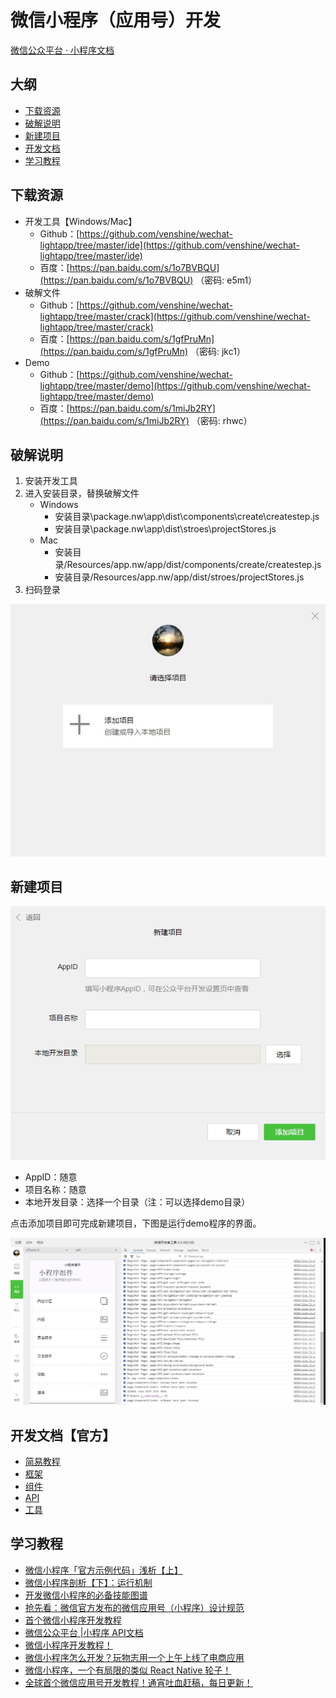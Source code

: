 微信小程序（应用号）开发
==

[微信公众平台 · 小程序文档](https://github.com/venshine/wechat-lightapp/wiki)

大纲
--

* [下载资源](https://github.com/venshine/wechat-lightapp#下载资源)
* [破解说明](https://github.com/venshine/wechat-lightapp#破解说明)
* [新建项目](https://github.com/venshine/wechat-lightapp#新建项目)
* [开发文档](https://github.com/venshine/wechat-lightapp#开发文档官方)
* [学习教程](https://github.com/venshine/wechat-lightapp#学习教程)


## 下载资源
* 开发工具【Windows/Mac】
	* Github：[https://github.com/venshine/wechat-lightapp/tree/master/ide](https://github.com/venshine/wechat-lightapp/tree/master/ide)
	* 百度：[https://pan.baidu.com/s/1o7BVBQU](https://pan.baidu.com/s/1o7BVBQU) （密码: e5m1）
* 破解文件
    * Github：[https://github.com/venshine/wechat-lightapp/tree/master/crack](https://github.com/venshine/wechat-lightapp/tree/master/crack)
    * 百度：[https://pan.baidu.com/s/1gfPruMn](https://pan.baidu.com/s/1gfPruMn) （密码: jkc1）
* Demo
    * Github：[https://github.com/venshine/wechat-lightapp/tree/master/demo](https://github.com/venshine/wechat-lightapp/tree/master/demo)
    * 百度：[https://pan.baidu.com/s/1miJb2RY](https://pan.baidu.com/s/1miJb2RY) （密码: rhwc）

## 破解说明
1. 安装开发工具
2. 进入安装目录，替换破解文件
    * Windows
        * 安装目录\package.nw\app\dist\components\create\createstep.js
        * 安装目录\package.nw\app\dist\stroes\projectStores.js
    * Mac
        * 安装目录/Resources/app.nw/app/dist/components/create/createstep.js
        * 安装目录/Resources/app.nw/app/dist/stroes/projectStores.js  
3. 扫码登录

![登录界面](screenshot/wx-developer-tools-begin.jpg)


## 新建项目

![新建项目](screenshot/wx-developer-tools-create.jpg)

* AppID：随意
* 项目名称：随意
* 本地开发目录：选择一个目录（注：可以选择demo目录）

点击添加项目即可完成新建项目，下图是运行demo程序的界面。

![Demo](screenshot/wx-developer-tools.jpg)

## 开发文档【官方】
* [简易教程](https://mp.weixin.qq.com/debug/wxadoc/dev/?t=1474644083132)
* [框架](https://mp.weixin.qq.com/debug/wxadoc/dev/framework/MINA.html?t=1474643026176)
* [组件](https://mp.weixin.qq.com/debug/wxadoc/dev/component/?t=1474644089682)
* [API](https://mp.weixin.qq.com/debug/wxadoc/dev/api/?t=1474644087418)
* [工具](https://mp.weixin.qq.com/debug/wxadoc/dev/devtools/devtools.html?t=1474644084689)

## 学习教程
* [微信小程序「官方示例代码」浅析【上】](http://mp.weixin.qq.com/s?__biz=MjM5Mjg4NDMwMA==&mid=2652974082&idx=1&sn=47c7f672caf629cd846e315b8df2b1c5&scene=21#wechat_redirect)
* [微信小程序剖析【下】：运行机制](http://mp.weixin.qq.com/s?__biz=MjM5Mjg4NDMwMA==&mid=2652974093&idx=1&sn=0570a243304ea8bb7d1b636624886fb1&scene=21#wechat_redirect)
* [开发微信小程序的必备技能图谱](http://geek.csdn.net/news/detail/103138)
* [抢先看：微信官方发布的微信应用号（小程序）设计规范](http://www.woshipm.com/ucd/418190.html)
* [首个微信小程序开发教程](http://gold.xitu.io/entry/57e34d6bd2030900691e9ad7)
* [微信公众平台 |小程序 API文档](http://wxopen.notedown.cn/)
* [微信小程序开发教程！](https://xituqu.com/508.html)
* [微信小程序怎么开发？玩物志用一个上午上线了电商应用](http://www.ifanr.com/721124)
* [微信小程序，一个有局限的类似 React Native 轮子！](http://www.jianshu.com/p/060c6f3dd4e8)
* [全球首个微信应用号开发教程！通宵吐血赶稿，每日更新！](https://my.oschina.net/wwnick/blog/750055)


